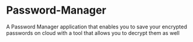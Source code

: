 # Password-Manager
A Password Manager application that enables you to save your encrypted passwords on cloud with a tool that allows you to decrypt them as well
